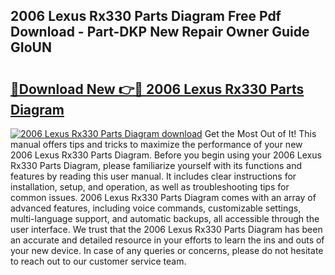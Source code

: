 ## 2006 Lexus Rx330 Parts Diagram Free Pdf Download - Part-DKP New Repair Owner Guide GIoUN

# <h2><a href="http://dfkqst.blite.top/?on=2006+Lexus+Rx330+Parts+Diagram">🔗Download New 👉🔴 2006 Lexus Rx330 Parts Diagram</a></h2>

[![2006 Lexus Rx330 Parts Diagram download](https://i.imgur.com/lujVjoI.png)](http://dfkqst.blite.top/?on=2006+Lexus+Rx330+Parts+Diagram)
Get the Most Out of It! This manual offers tips and tricks to maximize the performance of your new 2006 Lexus Rx330 Parts Diagram. Before you begin using your 2006 Lexus Rx330 Parts Diagram, please familiarize yourself with its functions and features by reading this user manual. It includes clear instructions for installation, setup, and operation, as well as troubleshooting tips for common issues. 2006 Lexus Rx330 Parts Diagram comes with an array of advanced features, including voice commands, customizable settings, multi-language support, and automatic backups, all accessible through the user interface. We trust that the 2006 Lexus Rx330 Parts Diagram has been an accurate and detailed resource in your efforts to learn the ins and outs of your new device. In case of any queries or concerns, please do not hesitate to reach out to our customer service team.
